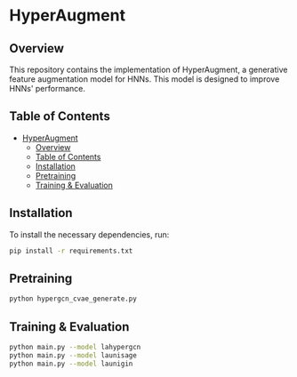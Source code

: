 # HyperAugment

## Overview
This repository contains the implementation of HyperAugment, a generative feature augmentation model for HNNs. This model is designed to improve HNNs' performance.

## Table of Contents
- [HyperAugment](#hyperaugment)
  - [Overview](#overview)
  - [Table of Contents](#table-of-contents)
  - [Installation](#installation)
  - [Pretraining](#pretraining)
  - [Training \& Evaluation](#training--evaluation)


## Installation
To install the necessary dependencies, run:

```bash
pip install -r requirements.txt
```

## Pretraining
```bash
python hypergcn_cvae_generate.py
```

## Training & Evaluation
```bash
python main.py --model lahypergcn
python main.py --model launisage
python main.py --model launigin
```
